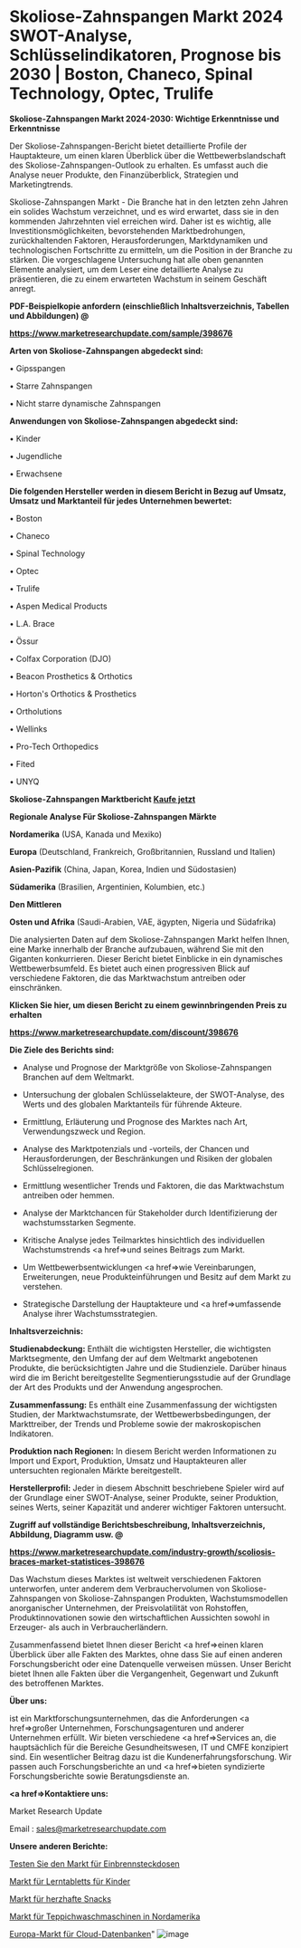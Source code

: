 # Skoliose-Zahnspangen Markt 2024 SWOT-Analyse, Schlüsselindikatoren, Prognose bis 2030 | Boston, Chaneco, Spinal Technology, Optec, Trulife

<strong>Skoliose-Zahnspangen Markt 2024-2030: Wichtige Erkenntnisse und Erkenntnisse</strong>

Der Skoliose-Zahnspangen-Bericht bietet detaillierte Profile der Hauptakteure, um einen klaren Überblick über die Wettbewerbslandschaft des Skoliose-Zahnspangen-Outlook zu erhalten. Es umfasst auch die Analyse neuer Produkte, den Finanzüberblick, Strategien und Marketingtrends.

Skoliose-Zahnspangen Markt - Die Branche hat in den letzten zehn Jahren ein solides Wachstum verzeichnet, und es wird erwartet, dass sie in den kommenden Jahrzehnten viel erreichen wird. Daher ist es wichtig, alle Investitionsmöglichkeiten, bevorstehenden Marktbedrohungen, zurückhaltenden Faktoren, Herausforderungen, Marktdynamiken und technologischen Fortschritte zu ermitteln, um die Position in der Branche zu stärken. Die vorgeschlagene Untersuchung hat alle oben genannten Elemente analysiert, um dem Leser eine detaillierte Analyse zu präsentieren, die zu einem erwarteten Wachstum in seinem Geschäft anregt.



<strong><b>PDF-Beispielkopie anfordern (einschließlich Inhaltsverzeichnis, Tabellen und Abbildungen) @ </b></strong>

<strong><a href=https://www.marketresearchupdate.com/sample/398676>

<strong>https://www.marketresearchupdate.com/sample/398676</u></a></strong></strong>



<strong>Arten von Skoliose-Zahnspangen abgedeckt sind:</strong>

• Gipsspangen

• Starre Zahnspangen

• Nicht starre dynamische Zahnspangen



<strong>Anwendungen von Skoliose-Zahnspangen abgedeckt sind:</strong>

• Kinder

• Jugendliche

• Erwachsene



<strong>Die folgenden Hersteller werden in diesem Bericht in Bezug auf Umsatz, Umsatz und Marktanteil für jedes Unternehmen bewertet:</strong>

• Boston

• Chaneco

• Spinal Technology

• Optec

• Trulife

• Aspen Medical Products

• L.A. Brace

• Össur

• Colfax Corporation (DJO)

• Beacon Prosthetics & Orthotics

• Horton&#39;s Orthotics & Prosthetics

• Ortholutions

• Wellinks

• Pro-Tech Orthopedics

• Fited

• UNYQ



<strong>Skoliose-Zahnspangen Marktbericht <a href=https://www.marketresearchupdate.com/buynow/398676>Kaufe jetzt</a></strong>



<strong>Regionale Analyse Für Skoliose-Zahnspangen Märkte</strong>



<strong>Nordamerika</strong> (USA, Kanada und Mexiko)



<strong>Europa</strong> (Deutschland, Frankreich, Großbritannien, Russland und Italien)



<strong>Asien-Pazifik</strong> (China, Japan, Korea, Indien und Südostasien)



<strong>Südamerika</strong> (Brasilien, Argentinien, Kolumbien, etc.)



<strong>Den Mittleren</strong> 

<strong>Osten und Afrika</strong> (Saudi-Arabien, VAE, ägypten, Nigeria und Südafrika)

Die analysierten Daten auf dem Skoliose-Zahnspangen Markt helfen Ihnen, eine Marke innerhalb der Branche aufzubauen, während Sie mit den Giganten konkurrieren. Dieser Bericht bietet Einblicke in ein dynamisches Wettbewerbsumfeld. Es bietet auch einen progressiven Blick auf verschiedene Faktoren, die das Marktwachstum antreiben oder einschränken.



<strong>Klicken Sie hier, um diesen Bericht zu einem gewinnbringenden Preis zu erhalten
</strong>

<strong><a href=https://www.marketresearchupdate.com/discount/398676>https://www.marketresearchupdate.com/discount/398676</b></u></strong></a>



<strong>Die Ziele des Berichts sind:</strong>

- Analyse und Prognose der Marktgröße von Skoliose-Zahnspangen Branchen auf dem Weltmarkt.

- Untersuchung der globalen Schlüsselakteure, der SWOT-Analyse, des Werts und des globalen Marktanteils für führende Akteure.

- Ermittlung, Erläuterung und Prognose des Marktes nach Art, Verwendungszweck und Region.

- Analyse des Marktpotenzials und -vorteils, der Chancen und Herausforderungen, der Beschränkungen und Risiken der globalen Schlüsselregionen.

- Ermittlung wesentlicher Trends und Faktoren, die das Marktwachstum antreiben oder hemmen.

- Analyse der Marktchancen für Stakeholder durch Identifizierung der wachstumsstarken Segmente.

- Kritische Analyse jedes Teilmarktes hinsichtlich des individuellen Wachstumstrends <a href=>und</a> seines Beitrags zum Markt.

- Um Wettbewerbsentwicklungen <a href=>wie</a> Vereinbarungen, Erweiterungen, neue Produkteinführungen und Besitz auf dem Markt zu verstehen.

- Strategische Darstellung der Hauptakteure und <a href=>umfas</a>sende Analyse ihrer Wachstumsstrategien.



<strong>Inhaltsverzeichnis:</strong>



<strong>Studienabdeckung:</strong> Enthält die wichtigsten Hersteller, die wichtigsten Marktsegmente, den Umfang der auf dem Weltmarkt angebotenen Produkte, die berücksichtigten Jahre und die Studienziele. Darüber hinaus wird die im Bericht bereitgestellte Segmentierungsstudie auf der Grundlage der Art des Produkts und der Anwendung angesprochen.



<strong>Zusammenfassung:</strong> Es enthält eine Zusammenfassung der wichtigsten Studien, der Marktwachstumsrate, der Wettbewerbsbedingungen, der Markttreiber, der Trends und Probleme sowie der makroskopischen Indikatoren.



<strong>Produktion nach Regionen:</strong> In diesem Bericht werden Informationen zu Import und Export, Produktion, Umsatz und Hauptakteuren aller untersuchten regionalen Märkte bereitgestellt.



<strong>Herstellerprofil:</strong> Jeder in diesem Abschnitt beschriebene Spieler wird auf der Grundlage einer SWOT-Analyse, seiner Produkte, seiner Produktion, seines Werts, seiner Kapazität und anderer wichtiger Faktoren untersucht.



<strong><b>Zugriff auf vollständige Berichtsbeschreibung, Inhaltsverzeichnis, Abbildung, Diagramm usw. @ </b></strong>

<strong><a href=https://www.marketresearchupdate.com/industry-growth/scoliosis-braces-market-statistices-398676>https://www.marketresearchupdate.com/industry-growth/scoliosis-braces-market-statistices-398676</a></strong>

Das Wachstum dieses Marktes ist weltweit verschiedenen Faktoren unterworfen, unter anderem dem Verbrauchervolumen von Skoliose-Zahnspangen von Skoliose-Zahnspangen Produkten, Wachstumsmodellen anorganischer Unternehmen, der Preisvolatilität von Rohstoffen, Produktinnovationen sowie den wirtschaftlichen Aussichten sowohl in Erzeuger- als auch in Verbraucherländern.

Zusammenfassend bietet Ihnen dieser Bericht <a href=>einen</a> klaren Überblick über alle Fakten des Marktes, ohne dass Sie auf einen anderen Forschungsbericht oder eine Datenquelle verweisen müssen. Unser Bericht bietet Ihnen alle Fakten über die Vergangenheit, Gegenwart und Zukunft des betroffenen Marktes.



<strong>Über uns:</strong>

 ist ein Marktforschungsunternehmen, das die Anforderungen <a href=>großer</a> Unternehmen, Forschungsagenturen und anderer Unternehmen erfüllt. Wir bieten verschiedene <a href=>Services</a> an, die hauptsächlich für die Bereiche Gesundheitswesen, IT und CMFE konzipiert sind. Ein wesentlicher Beitrag dazu ist die Kundenerfahrungsforschung. Wir passen auch Forschungsberichte an und <a href=>bieten</a> syndizierte Forschungsberichte sowie Beratungsdienste an.



<strong><a href=>Kontaktiere uns:</a></strong>

Market Research Update

Email : sales@marketresearchupdate.com



<strong>Unsere anderen Berichte:</strong>

<a href=https://www.linkedin.com/pulse/test-burn-in-sockets-market-expects-see-significant>Testen Sie den Markt für Einbrennsteckdosen</a>

<a href=https://www.linkedin.com/pulse/kid-learning-tablet-market-report-2023-top-company>Markt für Lerntabletts für Kinder</a>

<a href=https://www.linkedin.com/pulse/savory-snack-market-outlooks-2023-size-shares>Markt für herzhafte Snacks</a>

<a href=https://www.linkedin.com/pulse/north-america-carpet-washer-market-2030-industry-analysis>Markt für Teppichwaschmaschinen in Nordamerika</a>

<a href=https://www.linkedin.com/pulse/europe-cloud-database-market-size-analysis-leading>Europa-Markt für Cloud-Datenbanken</a>"
![image](https://github.com/RushikeshRI/news24analysis/assets/164026548/cd53b399-775c-416a-b312-a736daa438d6)
